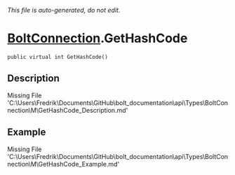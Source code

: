 *This file is auto-generated, do not edit.*

# [BoltConnection](Types/BoltConnection.md).GetHashCode
`public virtual int GetHashCode()`
## Description
Missing File 'C:\Users\Fredrik\Documents\GitHub\bolt_documentation\api\Types\BoltConnection\M\GetHashCode_Description.md'
## Example
Missing File 'C:\Users\Fredrik\Documents\GitHub\bolt_documentation\api\Types\BoltConnection\M\GetHashCode_Example.md'
